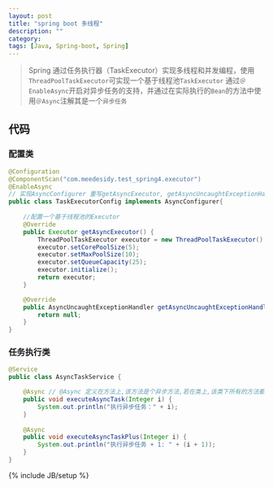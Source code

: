 ```yaml
---
layout: post
title: "spring boot 多线程"
description: ""
category: 
tags: [Java, Spring-boot, Spring]
---
```


> Spring 通过任务执行器（TaskExecutor）实现多线程和并发编程，使用`ThreadPoolTaskExecutor`可实现一个基于线程池`TaskExecutor`
> 通过`＠EnableAsync`开启对异步任务的支持，并通过在实际执行的`Bean`的方法中使用`＠Async`注解其是一个`异步任务`

## 代码

### 配置类

```java
@Configuration
@ComponentScan("com.meedesidy.test_spring4.executor")
@EnableAsync
// 实现AsyncConfigurer 重写getAsyncExecutor, getAsyncUncaughtExceptionHandler
public class TaskExecutorConfig implements AsyncConfigurer{
    
    //配置一个基于线程池的Executor
	@Override
	public Executor getAsyncExecutor() {
		ThreadPoolTaskExecutor executor = new ThreadPoolTaskExecutor();
		executor.setCorePoolSize(5);
		executor.setMaxPoolSize(10);
		executor.setQueueCapacity(25);
		executor.initialize();
		return executor;
	}

	@Override
	public AsyncUncaughtExceptionHandler getAsyncUncaughtExceptionHandler() {
		return null;
	}
}
```

### 任务执行类

```java
@Service
public class AsyncTaskService {

	@Async // @Async 定义在方法上,该方法是个异步方法,若在类上,该类下所有的方法都是异步方法
	public void executeAsyncTask(Integer i) {
		System.out.println("执行异步任务：" + i);
	}
	
	@Async
	public void executeAsyncTaskPlus(Integer i) {
		System.out.println("执行异步任务 + 1: " + (i + 1));
	}
}

```

{% include JB/setup %}
